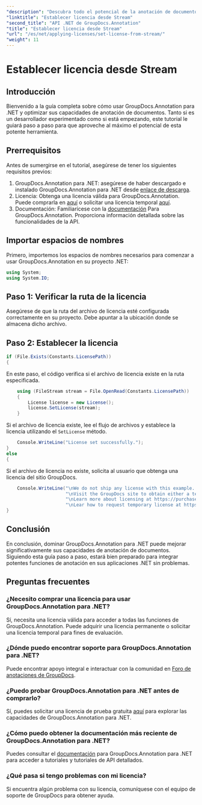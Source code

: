 ```yaml
---
"description": "Descubra todo el potencial de la anotación de documentos en .NET con GroupDocs.Annotation. Siga nuestra guía paso a paso para una integración perfecta."
"linktitle": "Establecer licencia desde Stream"
"second_title": "API .NET de GroupDocs.Annotation"
"title": "Establecer licencia desde Stream"
"url": "/es/net/applying-licenses/set-license-from-stream/"
"weight": 11
---
```


# Establecer licencia desde Stream

## Introducción
Bienvenido a la guía completa sobre cómo usar GroupDocs.Annotation para .NET y optimizar sus capacidades de anotación de documentos. Tanto si es un desarrollador experimentado como si está empezando, este tutorial le guiará paso a paso para que aproveche al máximo el potencial de esta potente herramienta.
## Prerrequisitos
Antes de sumergirse en el tutorial, asegúrese de tener los siguientes requisitos previos:
1. GroupDocs.Annotation para .NET: asegúrese de haber descargado e instalado GroupDocs.Annotation para .NET desde [enlace de descarga](https://releases.groupdocs.com/annotation/net/).
2. Licencia: Obtenga una licencia válida para GroupDocs.Annotation. Puede comprarla en [aquí](https://purchase.groupdocs.com/buy) o solicitar una licencia temporal [aquí](https://purchase.groupdocs.com/temporary-license/).
3. Documentación: Familiarícese con la [documentación](https://tutorials.groupdocs.com/annotation/net/) Para GroupDocs.Annotation. Proporciona información detallada sobre las funcionalidades de la API.

## Importar espacios de nombres
Primero, importemos los espacios de nombres necesarios para comenzar a usar GroupDocs.Annotation en su proyecto .NET:
```csharp
using System;
using System.IO;
```

## Paso 1: Verificar la ruta de la licencia
Asegúrese de que la ruta del archivo de licencia esté configurada correctamente en su proyecto. Debe apuntar a la ubicación donde se almacena dicho archivo.
## Paso 2: Establecer la licencia
```csharp
if (File.Exists(Constants.LicensePath))
{
```
En este paso, el código verifica si el archivo de licencia existe en la ruta especificada.
```csharp
    using (FileStream stream = File.OpenRead(Constants.LicensePath))
    {
        License license = new License();
        license.SetLicense(stream);
    }
```
Si el archivo de licencia existe, lee el flujo de archivos y establece la licencia utilizando el `SetLicense` método.
```csharp
    Console.WriteLine("License set successfully.");
}
else
{
```
Si el archivo de licencia no existe, solicita al usuario que obtenga una licencia del sitio GroupDocs.
```csharp
    Console.WriteLine("\nWe do not ship any license with this example. " +
                      "\nVisit the GroupDocs site to obtain either a temporary or permanent license. " +
                      "\nLearn more about licensing at https://purchase.groupdocs.com/faqs/licensing. " +
                      "\nLear how to request temporary license at https://purchase.groupdocs.com/licencia-temporal.");
}
```

## Conclusión
En conclusión, dominar GroupDocs.Annotation para .NET puede mejorar significativamente sus capacidades de anotación de documentos. Siguiendo esta guía paso a paso, estará bien preparado para integrar potentes funciones de anotación en sus aplicaciones .NET sin problemas.
## Preguntas frecuentes
### ¿Necesito comprar una licencia para usar GroupDocs.Annotation para .NET?
Sí, necesita una licencia válida para acceder a todas las funciones de GroupDocs.Annotation. Puede adquirir una licencia permanente o solicitar una licencia temporal para fines de evaluación.
### ¿Dónde puedo encontrar soporte para GroupDocs.Annotation para .NET?
Puede encontrar apoyo integral e interactuar con la comunidad en [Foro de anotaciones de GroupDocs](https://forum.groupdocs.com/c/annotation/10).
### ¿Puedo probar GroupDocs.Annotation para .NET antes de comprarlo?
Sí, puedes solicitar una licencia de prueba gratuita [aquí](https://releases.groupdocs.com/) para explorar las capacidades de GroupDocs.Annotation para .NET.
### ¿Cómo puedo obtener la documentación más reciente de GroupDocs.Annotation para .NET?
Puedes consultar el [documentación](https://tutorials.groupdocs.com/annotation/net/) para GroupDocs.Annotation para .NET para acceder a tutoriales y tutoriales de API detallados.
### ¿Qué pasa si tengo problemas con mi licencia?
Si encuentra algún problema con su licencia, comuníquese con el equipo de soporte de GroupDocs para obtener ayuda.